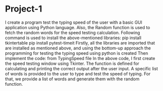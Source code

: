 # Project-1
I create a program test the typing speed of the user with a basic GUI application using Python language. 
Also, the Random function is used to fetch the random words for the speed testing calculation. Following command is used to install the above-mentioned libraries:
pip install tkintertable
pip install pytest-timeit
Firstly, all the libraries are imported that are installed as mentioned above, and using the bottom-up approach the programming for testing the typing speed using python is created
Then implement the code: from TypingSpeed file
In the above code, I first create the speed testing window using Tkinter. The function is defined for calculating and printing the correct output after the user input. A specific list of words is provided to the user to type and test the speed of typing. For that, we provide a list of words and generate them with the random function. 
